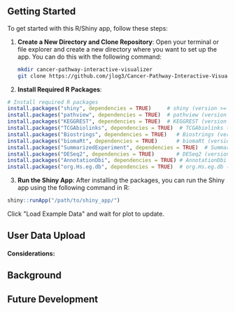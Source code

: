 ## Getting Started

To get started with this R/Shiny app, follow these steps:

1. **Create a New Directory and Clone Repository**: Open your terminal or file explorer and create a new directory where you want to set up the app. You can do this with the following command:

   ```bash
   mkdir cancer-pathway-interactive-visualizer
   git clone https://github.com/jlog3/Cancer-Pathway-Interactive-Visualizer.git cancer-pathway-interactive-visualizer

2. **Install Required R Packages**:
```R
# Install required R packages
install.packages("shiny", dependencies = TRUE)     # shiny (version >= 1.8.0)
install.packages("pathview", dependencies = TRUE)  # pathview (version >= 1.42.0)
install.packages("KEGGREST", dependencies = TRUE)  # KEGGREST (version >= 1.42.0)
install.packages("TCGAbiolinks", dependencies = TRUE)  # TCGAbiolinks (version >= 2.30.0)
install.packages("Biostrings", dependencies = TRUE)   # Biostrings (version >= 2.70.1)
install.packages("biomaRt", dependencies = TRUE)      # biomaRt (version >= 2.58.0)
install.packages("SummarizedExperiment", dependencies = TRUE)  # SummarizedExperiment (version >= 1.32.0)
install.packages("DESeq2", dependencies = TRUE)       # DESeq2 (version >= 1.42.0)
install.packages("AnnotationDbi", dependencies = TRUE) # AnnotationDbi (version >= 1.64.1)
install.packages("org.Hs.eg.db", dependencies = TRUE)  # org.Hs.eg.db (version >= 3.18.0)
```

3. **Run the Shiny App**:
After installing the packages, you can run the Shiny app using the following command in R:
```R
shiny::runApp("/path/to/shiny_app/")
```
Click "Load Example Data" and wait for plot to update. 


## User Data Upload


#### Considerations: 


## Background

## Future Development
